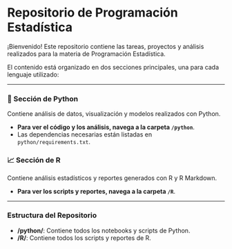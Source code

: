 # Repositorio de Programación Estadística

¡Bienvenido! Este repositorio contiene las tareas, proyectos y análisis realizados para la materia de Programación Estadística.

El contenido está organizado en dos secciones principales, una para cada lenguaje utilizado:

---

### 🐍 Sección de Python

Contiene análisis de datos, visualización y modelos realizados con Python.

- **Para ver el código y los análisis, navega a la carpeta `/python`**.
- Las dependencias necesarias están listadas en `python/requirements.txt`.

### :chart_with_upwards_trend: Sección de R

Contiene análisis estadísticos y reportes generados con R y R Markdown.

- **Para ver los scripts y reportes, navega a la carpeta `/R`**.

---

### Estructura del Repositorio

- **/python/**: Contiene todos los notebooks y scripts de Python.
- **/R/**: Contiene todos los scripts y reportes de R.